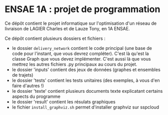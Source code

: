 # ENSAE 1A : projet de programmation


Ce dépôt contient le projet informatique sur l'optimisation d'un réseau de livraison de LAGIER Charles et de Lauze Tony, en 1A ENSAE. 


Ce dépôt contient plusieurs dossiers et fichiers : 
- le dossier `delivery_network` contient le code principal (une base de code pour l'instant, que vous devrez compléter). C'est là qu'est la classe Graph que vous devez implémenter. C'est aussi là que vous mettrez les autres fichiers .py principaux au cours du projet. 
- le dossier 'inputs' contient des jeux de données (graphes et ensembles de trajets) 
- le dossier 'tests' contient les tests unitaires (des exemples, à vous d'en faire d'autres !)
- le dossier 'texte' contient plusieurs documents texte explicatant certains aspects du programme
- le dossier 'result' contient les résulats graphiques
- le fichier `install_graphviz.sh` permet d'installer graphviz sur sspcloud
